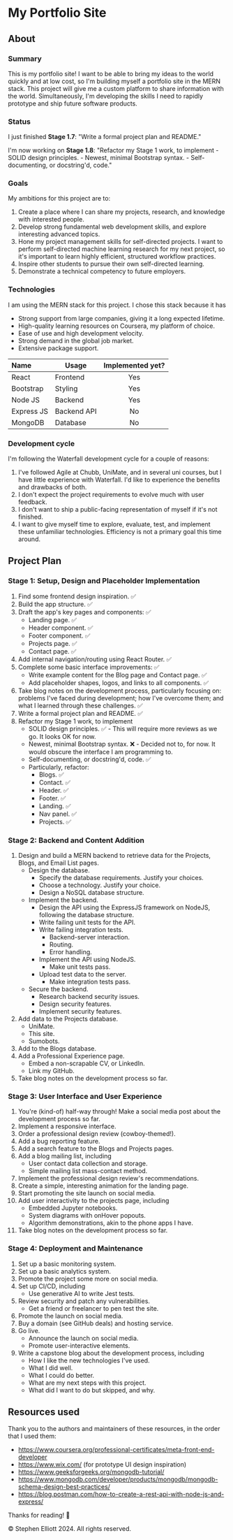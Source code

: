 # My Portfolio Site
## About
### Summary
This is my portfolio site! I want to be able to bring my ideas to the world quickly and at low cost, so I'm building myself a portfolio site in the MERN stack. This project will give me a custom platform to share information with the world. Simultaneously, I'm developing the skills I need to rapidly prototype and ship future software products.

### Status
I just finished **Stage 1.7**: "Write a formal project plan and README."

I'm now working on  **Stage 1.8**: "Refactor my Stage 1 work, to implement
    - SOLID design principles.
    - Newest, minimal Bootstrap syntax.
    - Self-documenting, or docstring'd, code."

### Goals
My ambitions for this project are to:
1. Create a place where I can share my projects, research, and knowledge with interested people.
2. Develop strong fundamental web development skills, and explore interesting advanced topics.
3. Hone my project management skills for self-directed projects. I want to perform self-directed machine learning research for my next project, so it's important to learn highly efficient, structured workflow practices.
4. Inspire other students to pursue their own self-directed learning.
5. Demonstrate a technical competency to future employers.

### Technologies
I am using the MERN stack for this project. I chose this stack because it has
- Strong support from large companies, giving it a long expected lifetime.
- High-quality learning resources on Coursera, my platform of choice.
- Ease of use and high development velocity.
- Strong demand in the global job market.
- Extensive package support.

| Name          | Usage         | Implemented yet? |
|:-             |-              |:-:    |
| React         | Frontend      | Yes   |
| Bootstrap     | Styling       | Yes   |
| Node JS       | Backend       | Yes   |
| Express JS    | Backend API   | No    |
| MongoDB       | Database      | No    |

### Development cycle
I'm following the Waterfall development cycle for a couple of reasons:
1. I've followed Agile at Chubb, UniMate, and in several uni courses, but I have little experience with Waterfall. I'd like to experience the benefits and drawbacks of both.
2. I don't expect the project requirements to evolve much with user feedback.
3. I don't want to ship a public-facing representation of myself if it's not finished.
4. I want to give myself time to explore, evaluate, test, and implement these unfamiliar technologies. Efficiency is not a primary goal this time around.

## Project Plan
### Stage 1: Setup, Design and Placeholder Implementation
1. Find some frontend design inspiration. ✅
2. Build the app structure. ✅
3. Draft the app's key pages and components: ✅
    - Landing page. ✅
    - Header component. ✅
    - Footer component. ✅
    - Projects page. ✅
    - Contact page. ✅
4. Add internal navigation/routing using React Router. ✅
5. Complete some basic interface improvements: ✅
    - Write example content for the Blog page and Contact page. ✅
    - Add placeholder shapes, logos, and links to all components. ✅
6. Take blog notes on the development process, particularly focusing on: problems I've faced during development; how I've overcome them; and what I learned through these challenges. ✅
7. Write a formal project plan and README. ✅
8. Refactor my Stage 1 work, to implement
    - SOLID design principles. ✅ - This will require more reviews as we go. It looks OK for now.
    - Newest, minimal Bootstrap syntax. ❌ - Decided not to, for now. It would obscure the interface I am programming to.
    - Self-documenting, or docstring'd, code. ✅
    - Particularly, refactor:
        - Blogs. ✅
        - Contact. ✅
        - Header. ✅
        - Footer. ✅
        - Landing. ✅
        - Nav panel. ✅
        - Projects. ✅

### Stage 2: Backend and Content Addition
1. Design and build a MERN backend to retrieve data for the Projects, Blogs, and Email List pages.
    - Design the database.
        - Specify the database requirements. Justify your choices.
        - Choose a technology. Justify your choice.
        - Design a NoSQL database structure.
    - Implement the backend.
        - Design the API using the ExpressJS framework on NodeJS, following the database structure.
        - Write failing unit tests for the API.
        - Write failing integration tests.
            - Backend-server interaction.
            - Routing.
            - Error handling.
        - Implement the API using NodeJS.
            - Make unit tests pass.
        - Upload test data to the server.
            - Make integration tests pass.
    - Secure the backend.
        - Research backend security issues.
        - Design security features.
        - Implement security features.
2. Add data to the Projects database.
    - UniMate.
    - This site.
    - Sumobots.
3. Add to the Blogs database.
4. Add a Professional Experience page.
    - Embed a non-scrapable CV, or LinkedIn.
    - Link my GitHub.
5. Take blog notes on the development process so far.

### Stage 3: User Interface and User Experience
1. You're (kind-of) half-way through! Make a social media post about the development process so far.
2. Implement a responsive interface.
3. Order a professional design review (cowboy-themed!).
4. Add a bug reporting feature.
5. Add a search feature to the Blogs and Projects pages.
6. Add a blog mailing list, including
    - User contact data collection and storage.
    - Simple mailing list mass-contact method.
7. Implement the professional design review's recommendations.
8. Create a simple, interesting animation for the landing page.
9. Start promoting the site launch on social media.
10. Add user interactivity to the projects page, including
    - Embedded Jupyter notebooks.
    - System diagrams with onHover popouts.
    - Algorithm demonstrations, akin to the phone apps I have.
11. Take blog notes on the development process so far.

### Stage 4: Deployment and Maintenance
1. Set up a basic monitoring system.
2. Set up a basic analytics system.
3. Promote the project some more on social media.
4. Set up CI/CD, including
    - Use generative AI to write Jest tests.
5. Review security and patch any vulnerabilities.
    - Get a friend or freelancer to pen test the site.
6. Promote the launch on social media.
7. Buy a domain (see GitHub deals) and hosting service.
8. Go live.
    - Announce the launch on social media.
    - Promote user-interactive elements.
9. Write a capstone blog about the development process, including
    - How I like the new technologies I've used.
    - What I did well.
    - What I could do better.
    - What are my next steps with this project.
    - What did I want to do but skipped, and why.

## Resources used
Thank you to the authors and maintainers of these resources, in the order that I used them:
* https://www.coursera.org/professional-certificates/meta-front-end-developer
* https://www.wix.com/ (for prototype UI design inspiration)
* https://www.geeksforgeeks.org/mongodb-tutorial/
* https://www.mongodb.com/developer/products/mongodb/mongodb-schema-design-best-practices/
* https://blog.postman.com/how-to-create-a-rest-api-with-node-js-and-express/


Thanks for reading! 🤠


©️ Stephen Elliott 2024. All rights reserved.
